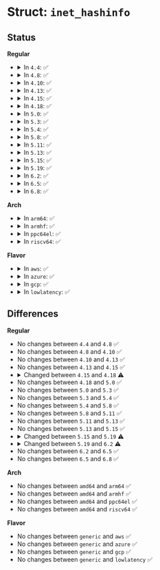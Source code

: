 # Struct: <code>inet_hashinfo</code>

## Status
<b>Regular</b>
<ul>
<li>
<details>
<summary>In <code>4.4</code>: ✅</summary>

```c
struct inet_hashinfo {
    struct inet_ehash_bucket *ehash;
    spinlock_t *ehash_locks;
    unsigned int ehash_mask;
    unsigned int ehash_locks_mask;
    struct inet_bind_hashbucket *bhash;
    unsigned int bhash_size;
    struct kmem_cache *bind_bucket_cachep;
    struct inet_listen_hashbucket listening_hash[32];
};
```
</details>
</li>
<li>
<details>
<summary>In <code>4.8</code>: ✅</summary>

```c
struct inet_hashinfo {
    struct inet_ehash_bucket *ehash;
    spinlock_t *ehash_locks;
    unsigned int ehash_mask;
    unsigned int ehash_locks_mask;
    struct inet_bind_hashbucket *bhash;
    unsigned int bhash_size;
    struct kmem_cache *bind_bucket_cachep;
    struct inet_listen_hashbucket listening_hash[32];
};
```
</details>
</li>
<li>
<details>
<summary>In <code>4.10</code>: ✅</summary>

```c
struct inet_hashinfo {
    struct inet_ehash_bucket *ehash;
    spinlock_t *ehash_locks;
    unsigned int ehash_mask;
    unsigned int ehash_locks_mask;
    struct inet_bind_hashbucket *bhash;
    unsigned int bhash_size;
    struct kmem_cache *bind_bucket_cachep;
    struct inet_listen_hashbucket listening_hash[32];
};
```
</details>
</li>
<li>
<details>
<summary>In <code>4.13</code>: ✅</summary>

```c
struct inet_hashinfo {
    struct inet_ehash_bucket *ehash;
    spinlock_t *ehash_locks;
    unsigned int ehash_mask;
    unsigned int ehash_locks_mask;
    struct inet_bind_hashbucket *bhash;
    unsigned int bhash_size;
    struct kmem_cache *bind_bucket_cachep;
    struct inet_listen_hashbucket listening_hash[32];
};
```
</details>
</li>
<li>
<details>
<summary>In <code>4.15</code>: ✅</summary>

```c
struct inet_hashinfo {
    struct inet_ehash_bucket *ehash;
    spinlock_t *ehash_locks;
    unsigned int ehash_mask;
    unsigned int ehash_locks_mask;
    struct inet_bind_hashbucket *bhash;
    unsigned int bhash_size;
    struct kmem_cache *bind_bucket_cachep;
    struct inet_listen_hashbucket listening_hash[32];
};
```
</details>
</li>
<li>
<details>
<summary>In <code>4.18</code>: ✅</summary>

```c
struct inet_hashinfo {
    struct inet_ehash_bucket *ehash;
    spinlock_t *ehash_locks;
    unsigned int ehash_mask;
    unsigned int ehash_locks_mask;
    struct kmem_cache *bind_bucket_cachep;
    struct inet_bind_hashbucket *bhash;
    unsigned int bhash_size;
    unsigned int lhash2_mask;
    struct inet_listen_hashbucket *lhash2;
    struct inet_listen_hashbucket listening_hash[32];
};
```
</details>
</li>
<li>
<details>
<summary>In <code>5.0</code>: ✅</summary>

```c
struct inet_hashinfo {
    struct inet_ehash_bucket *ehash;
    spinlock_t *ehash_locks;
    unsigned int ehash_mask;
    unsigned int ehash_locks_mask;
    struct kmem_cache *bind_bucket_cachep;
    struct inet_bind_hashbucket *bhash;
    unsigned int bhash_size;
    unsigned int lhash2_mask;
    struct inet_listen_hashbucket *lhash2;
    struct inet_listen_hashbucket listening_hash[32];
};
```
</details>
</li>
<li>
<details>
<summary>In <code>5.3</code>: ✅</summary>

```c
struct inet_hashinfo {
    struct inet_ehash_bucket *ehash;
    spinlock_t *ehash_locks;
    unsigned int ehash_mask;
    unsigned int ehash_locks_mask;
    struct kmem_cache *bind_bucket_cachep;
    struct inet_bind_hashbucket *bhash;
    unsigned int bhash_size;
    unsigned int lhash2_mask;
    struct inet_listen_hashbucket *lhash2;
    struct inet_listen_hashbucket listening_hash[32];
};
```
</details>
</li>
<li>
<details>
<summary>In <code>5.4</code>: ✅</summary>

```c
struct inet_hashinfo {
    struct inet_ehash_bucket *ehash;
    spinlock_t *ehash_locks;
    unsigned int ehash_mask;
    unsigned int ehash_locks_mask;
    struct kmem_cache *bind_bucket_cachep;
    struct inet_bind_hashbucket *bhash;
    unsigned int bhash_size;
    unsigned int lhash2_mask;
    struct inet_listen_hashbucket *lhash2;
    struct inet_listen_hashbucket listening_hash[32];
};
```
</details>
</li>
<li>
<details>
<summary>In <code>5.8</code>: ✅</summary>

```c
struct inet_hashinfo {
    struct inet_ehash_bucket *ehash;
    spinlock_t *ehash_locks;
    unsigned int ehash_mask;
    unsigned int ehash_locks_mask;
    struct kmem_cache *bind_bucket_cachep;
    struct inet_bind_hashbucket *bhash;
    unsigned int bhash_size;
    unsigned int lhash2_mask;
    struct inet_listen_hashbucket *lhash2;
    struct inet_listen_hashbucket listening_hash[32];
};
```
</details>
</li>
<li>
<details>
<summary>In <code>5.11</code>: ✅</summary>

```c
struct inet_hashinfo {
    struct inet_ehash_bucket *ehash;
    spinlock_t *ehash_locks;
    unsigned int ehash_mask;
    unsigned int ehash_locks_mask;
    struct kmem_cache *bind_bucket_cachep;
    struct inet_bind_hashbucket *bhash;
    unsigned int bhash_size;
    unsigned int lhash2_mask;
    struct inet_listen_hashbucket *lhash2;
    struct inet_listen_hashbucket listening_hash[32];
};
```
</details>
</li>
<li>
<details>
<summary>In <code>5.13</code>: ✅</summary>

```c
struct inet_hashinfo {
    struct inet_ehash_bucket *ehash;
    spinlock_t *ehash_locks;
    unsigned int ehash_mask;
    unsigned int ehash_locks_mask;
    struct kmem_cache *bind_bucket_cachep;
    struct inet_bind_hashbucket *bhash;
    unsigned int bhash_size;
    unsigned int lhash2_mask;
    struct inet_listen_hashbucket *lhash2;
    struct inet_listen_hashbucket listening_hash[32];
};
```
</details>
</li>
<li>
<details>
<summary>In <code>5.15</code>: ✅</summary>

```c
struct inet_hashinfo {
    struct inet_ehash_bucket *ehash;
    spinlock_t *ehash_locks;
    unsigned int ehash_mask;
    unsigned int ehash_locks_mask;
    struct kmem_cache *bind_bucket_cachep;
    struct inet_bind_hashbucket *bhash;
    unsigned int bhash_size;
    unsigned int lhash2_mask;
    struct inet_listen_hashbucket *lhash2;
    struct inet_listen_hashbucket listening_hash[32];
};
```
</details>
</li>
<li>
<details>
<summary>In <code>5.19</code>: ✅</summary>

```c
struct inet_hashinfo {
    struct inet_ehash_bucket *ehash;
    spinlock_t *ehash_locks;
    unsigned int ehash_mask;
    unsigned int ehash_locks_mask;
    struct kmem_cache *bind_bucket_cachep;
    struct inet_bind_hashbucket *bhash;
    unsigned int bhash_size;
    unsigned int lhash2_mask;
    struct inet_listen_hashbucket *lhash2;
};
```
</details>
</li>
<li>
<details>
<summary>In <code>6.2</code>: ✅</summary>

```c
struct inet_hashinfo {
    struct inet_ehash_bucket *ehash;
    spinlock_t *ehash_locks;
    unsigned int ehash_mask;
    unsigned int ehash_locks_mask;
    struct kmem_cache *bind_bucket_cachep;
    struct inet_bind_hashbucket *bhash;
    struct kmem_cache *bind2_bucket_cachep;
    struct inet_bind_hashbucket *bhash2;
    unsigned int bhash_size;
    unsigned int lhash2_mask;
    struct inet_listen_hashbucket *lhash2;
    bool pernet;
};
```
</details>
</li>
<li>
<details>
<summary>In <code>6.5</code>: ✅</summary>

```c
struct inet_hashinfo {
    struct inet_ehash_bucket *ehash;
    spinlock_t *ehash_locks;
    unsigned int ehash_mask;
    unsigned int ehash_locks_mask;
    struct kmem_cache *bind_bucket_cachep;
    struct inet_bind_hashbucket *bhash;
    struct kmem_cache *bind2_bucket_cachep;
    struct inet_bind_hashbucket *bhash2;
    unsigned int bhash_size;
    unsigned int lhash2_mask;
    struct inet_listen_hashbucket *lhash2;
    bool pernet;
};
```
</details>
</li>
<li>
<details>
<summary>In <code>6.8</code>: ✅</summary>

```c
struct inet_hashinfo {
    struct inet_ehash_bucket *ehash;
    spinlock_t *ehash_locks;
    unsigned int ehash_mask;
    unsigned int ehash_locks_mask;
    struct kmem_cache *bind_bucket_cachep;
    struct inet_bind_hashbucket *bhash;
    struct kmem_cache *bind2_bucket_cachep;
    struct inet_bind_hashbucket *bhash2;
    unsigned int bhash_size;
    unsigned int lhash2_mask;
    struct inet_listen_hashbucket *lhash2;
    bool pernet;
};
```
</details>
</li>
</ul>
<b>Arch</b>
<ul>
<li>
<details>
<summary>In <code>arm64</code>: ✅</summary>

```c
struct inet_hashinfo {
    struct inet_ehash_bucket *ehash;
    spinlock_t *ehash_locks;
    unsigned int ehash_mask;
    unsigned int ehash_locks_mask;
    struct kmem_cache *bind_bucket_cachep;
    struct inet_bind_hashbucket *bhash;
    unsigned int bhash_size;
    unsigned int lhash2_mask;
    struct inet_listen_hashbucket *lhash2;
    struct inet_listen_hashbucket listening_hash[32];
};
```
</details>
</li>
<li>
<details>
<summary>In <code>armhf</code>: ✅</summary>

```c
struct inet_hashinfo {
    struct inet_ehash_bucket *ehash;
    spinlock_t *ehash_locks;
    unsigned int ehash_mask;
    unsigned int ehash_locks_mask;
    struct kmem_cache *bind_bucket_cachep;
    struct inet_bind_hashbucket *bhash;
    unsigned int bhash_size;
    unsigned int lhash2_mask;
    struct inet_listen_hashbucket *lhash2;
    struct inet_listen_hashbucket listening_hash[32];
};
```
</details>
</li>
<li>
<details>
<summary>In <code>ppc64el</code>: ✅</summary>

```c
struct inet_hashinfo {
    struct inet_ehash_bucket *ehash;
    spinlock_t *ehash_locks;
    unsigned int ehash_mask;
    unsigned int ehash_locks_mask;
    struct kmem_cache *bind_bucket_cachep;
    struct inet_bind_hashbucket *bhash;
    unsigned int bhash_size;
    unsigned int lhash2_mask;
    struct inet_listen_hashbucket *lhash2;
    struct inet_listen_hashbucket listening_hash[32];
};
```
</details>
</li>
<li>
<details>
<summary>In <code>riscv64</code>: ✅</summary>

```c
struct inet_hashinfo {
    struct inet_ehash_bucket *ehash;
    spinlock_t *ehash_locks;
    unsigned int ehash_mask;
    unsigned int ehash_locks_mask;
    struct kmem_cache *bind_bucket_cachep;
    struct inet_bind_hashbucket *bhash;
    unsigned int bhash_size;
    unsigned int lhash2_mask;
    struct inet_listen_hashbucket *lhash2;
    struct inet_listen_hashbucket listening_hash[32];
};
```
</details>
</li>
</ul>
<b>Flavor</b>
<ul>
<li>
<details>
<summary>In <code>aws</code>: ✅</summary>

```c
struct inet_hashinfo {
    struct inet_ehash_bucket *ehash;
    spinlock_t *ehash_locks;
    unsigned int ehash_mask;
    unsigned int ehash_locks_mask;
    struct kmem_cache *bind_bucket_cachep;
    struct inet_bind_hashbucket *bhash;
    unsigned int bhash_size;
    unsigned int lhash2_mask;
    struct inet_listen_hashbucket *lhash2;
    struct inet_listen_hashbucket listening_hash[32];
};
```
</details>
</li>
<li>
<details>
<summary>In <code>azure</code>: ✅</summary>

```c
struct inet_hashinfo {
    struct inet_ehash_bucket *ehash;
    spinlock_t *ehash_locks;
    unsigned int ehash_mask;
    unsigned int ehash_locks_mask;
    struct kmem_cache *bind_bucket_cachep;
    struct inet_bind_hashbucket *bhash;
    unsigned int bhash_size;
    unsigned int lhash2_mask;
    struct inet_listen_hashbucket *lhash2;
    struct inet_listen_hashbucket listening_hash[32];
};
```
</details>
</li>
<li>
<details>
<summary>In <code>gcp</code>: ✅</summary>

```c
struct inet_hashinfo {
    struct inet_ehash_bucket *ehash;
    spinlock_t *ehash_locks;
    unsigned int ehash_mask;
    unsigned int ehash_locks_mask;
    struct kmem_cache *bind_bucket_cachep;
    struct inet_bind_hashbucket *bhash;
    unsigned int bhash_size;
    unsigned int lhash2_mask;
    struct inet_listen_hashbucket *lhash2;
    struct inet_listen_hashbucket listening_hash[32];
};
```
</details>
</li>
<li>
<details>
<summary>In <code>lowlatency</code>: ✅</summary>

```c
struct inet_hashinfo {
    struct inet_ehash_bucket *ehash;
    spinlock_t *ehash_locks;
    unsigned int ehash_mask;
    unsigned int ehash_locks_mask;
    struct kmem_cache *bind_bucket_cachep;
    struct inet_bind_hashbucket *bhash;
    unsigned int bhash_size;
    unsigned int lhash2_mask;
    struct inet_listen_hashbucket *lhash2;
    struct inet_listen_hashbucket listening_hash[32];
};
```
</details>
</li>
</ul>

## Differences
<b>Regular</b>
<ul>
<li>
No changes between <code>4.4</code> and <code>4.8</code> ✅
</li>
<li>
No changes between <code>4.8</code> and <code>4.10</code> ✅
</li>
<li>
No changes between <code>4.10</code> and <code>4.13</code> ✅
</li>
<li>
No changes between <code>4.13</code> and <code>4.15</code> ✅
</li>
<li>
<details>
<summary>Changed between <code>4.15</code> and <code>4.18</code> ⚠️</summary>
<ul>
<li>
<b>Field added. </b>
<code>unsigned int lhash2_mask</code>
</li>
<li>
<b>Field added. </b>
<code>struct inet_listen_hashbucket *lhash2</code>
</li>
</ul>
</details>
</li>
<li>
No changes between <code>4.18</code> and <code>5.0</code> ✅
</li>
<li>
No changes between <code>5.0</code> and <code>5.3</code> ✅
</li>
<li>
No changes between <code>5.3</code> and <code>5.4</code> ✅
</li>
<li>
No changes between <code>5.4</code> and <code>5.8</code> ✅
</li>
<li>
No changes between <code>5.8</code> and <code>5.11</code> ✅
</li>
<li>
No changes between <code>5.11</code> and <code>5.13</code> ✅
</li>
<li>
No changes between <code>5.13</code> and <code>5.15</code> ✅
</li>
<li>
<details>
<summary>Changed between <code>5.15</code> and <code>5.19</code> ⚠️</summary>
<ul>
<li>
<b>Field removed. </b>
<code>struct inet_listen_hashbucket listening_hash[32]</code>
</li>
</ul>
</details>
</li>
<li>
<details>
<summary>Changed between <code>5.19</code> and <code>6.2</code> ⚠️</summary>
<ul>
<li>
<b>Field added. </b>
<code>struct kmem_cache *bind2_bucket_cachep</code>
</li>
<li>
<b>Field added. </b>
<code>struct inet_bind_hashbucket *bhash2</code>
</li>
<li>
<b>Field added. </b>
<code>bool pernet</code>
</li>
</ul>
</details>
</li>
<li>
No changes between <code>6.2</code> and <code>6.5</code> ✅
</li>
<li>
No changes between <code>6.5</code> and <code>6.8</code> ✅
</li>
</ul>
<b>Arch</b>
<ul>
<li>
No changes between <code>amd64</code> and <code>arm64</code> ✅
</li>
<li>
No changes between <code>amd64</code> and <code>armhf</code> ✅
</li>
<li>
No changes between <code>amd64</code> and <code>ppc64el</code> ✅
</li>
<li>
No changes between <code>amd64</code> and <code>riscv64</code> ✅
</li>
</ul>
<b>Flavor</b>
<ul>
<li>
No changes between <code>generic</code> and <code>aws</code> ✅
</li>
<li>
No changes between <code>generic</code> and <code>azure</code> ✅
</li>
<li>
No changes between <code>generic</code> and <code>gcp</code> ✅
</li>
<li>
No changes between <code>generic</code> and <code>lowlatency</code> ✅
</li>
</ul>
